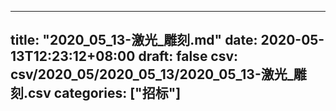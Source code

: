 
---
title: "2020_05_13-激光_雕刻.md"
date: 2020-05-13T12:23:12+08:00
draft: false
csv: csv/2020_05/2020_05_13/2020_05_13-激光_雕刻.csv
categories: ["招标"]
---
